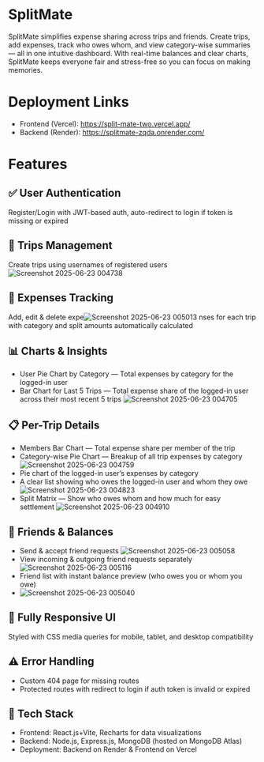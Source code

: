 # SplitMate
SplitMate simplifies expense sharing across trips and friends.  Create trips, add expenses, track who owes whom, and view category-wise summaries — all in one intuitive dashboard.  With real-time balances and clear charts, SplitMate keeps everyone fair and stress-free so you can focus on making memories.

# Deployment Links
- Frontend (Vercel): https://split-mate-two.vercel.app/
- Backend (Render): https://splitmate-zqda.onrender.com/

# Features
## ✅ **User Authentication**
 Register/Login with JWT-based auth, auto-redirect to login if token is missing or expired

## 🧳 **Trips Management**
Create trips using usernames of registered users
![Screenshot 2025-06-23 004738](https://github.com/user-attachments/assets/0f0c0ece-368c-4a85-875a-9f8728d2797b)

## 💸 **Expenses Tracking**
Add, edit & delete expe![Screenshot 2025-06-23 005013](https://github.com/user-attachments/assets/3f8dda06-9230-4a65-a9b5-5379d82631c8)
nses for each trip with category and split amounts automatically calculated

## 📊 **Charts & Insights**
- User Pie Chart by Category — Total expenses by category for the logged-in user
-  Bar Chart for Last 5 Trips — Total expense share of the logged-in user across their most recent 5 trips
![Screenshot 2025-06-23 004705](https://github.com/user-attachments/assets/f4431877-6d8e-4b10-a759-e3ed8d6e67dd)

## 📋 **Per-Trip Details**
-  Members Bar Chart — Total expense share per member of the trip
-  Category-wise Pie Chart — Breakup of all trip expenses by category
![Screenshot 2025-06-23 004759](https://github.com/user-attachments/assets/3e71e7dc-462a-4d49-a1d0-072c0469b1cb)
- Pie chart of the logged-in user’s expenses by category
-  A clear list showing who owes the logged-in user and whom they owe
![Screenshot 2025-06-23 004823](https://github.com/user-attachments/assets/ed2d0b60-ad52-45f1-8033-1caa2c210420)
- Split Matrix — Show who owes whom and how much for easy settlement
![Screenshot 2025-06-23 004910](https://github.com/user-attachments/assets/2598eb3b-d0d5-4b85-8b43-57bed4c774c5)

## 🤝 **Friends & Balances**
-  Send & accept friend requests
![Screenshot 2025-06-23 005058](https://github.com/user-attachments/assets/feed4b2a-5a6b-44d4-a532-665676280e6b)
-  View incoming & outgoing friend requests separately
![Screenshot 2025-06-23 005116](https://github.com/user-attachments/assets/b2155bda-f1bb-4fe9-be3c-f32b668ba133)
-  Friend list with instant balance preview (who owes you or whom you owe)
-  ![Screenshot 2025-06-23 005040](https://github.com/user-attachments/assets/8836fdd8-f4be-4681-a6a5-d4db374f684b)

## 📱 **Fully Responsive UI**
Styled with CSS media queries for mobile, tablet, and desktop compatibility

## ⚠️ **Error Handling**
-  Custom 404 page for missing routes
-  Protected routes with redirect to login if auth token is invalid or expired

## 🚀 **Tech Stack**
-  Frontend: React.js+Vite, Recharts for data visualizations
-  Backend: Node.js, Express.js, MongoDB (hosted on MongoDB Atlas)
-  Deployment: Backend on Render & Frontend on Vercel


